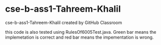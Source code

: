 # cse-b-ass1-Tahreem-Khalil
cse-b-ass1-Tahreem-Khalil created by GitHub Classroom

this code is also tested using
RulesOf6005Test.java.
Green bar means the implemetation is correct and red bar means the impementation is wrong.
